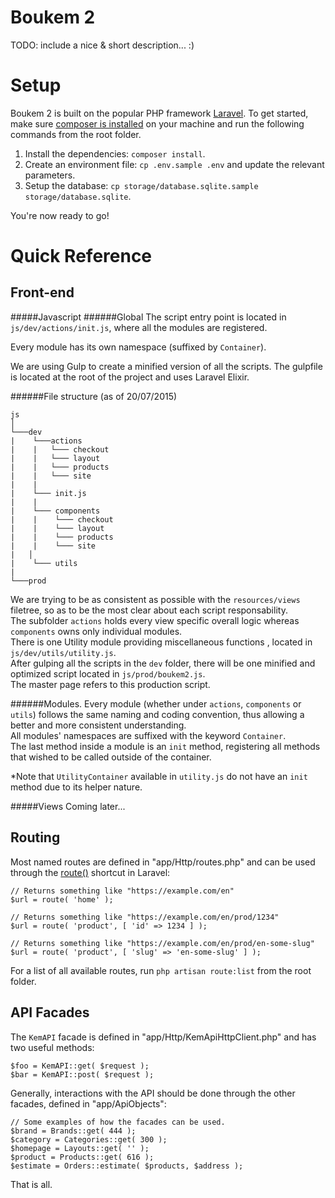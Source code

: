# Boukem 2

TODO: include a nice & short description... :)

# Setup

Boukem 2 is built on the popular PHP framework [Laravel](http://laravel.com). To get started, make sure
[composer is installed](https://getcomposer.org/) on your machine and run the following commands from the root folder.

1. Install the dependencies: `composer install`.
2. Create an environment file: `cp .env.sample .env` and update the relevant parameters.
3. Setup the database: `cp storage/database.sqlite.sample storage/database.sqlite`.

You're now ready to go!

# Quick Reference

## Front-end 

#####Javascript
######Global
The script entry point is located in `js/dev/actions/init.js`, where all the modules are registered. 

Every module has its own namespace (suffixed by `Container`).

We are using Gulp to create a minified version of all the scripts. 
The gulpfile is located at the root of the project and uses Laravel Elixir.

######File structure (as of 20/07/2015)
```
js
│
└───dev
|    └───actions
|    |   └─── checkout
|    |   └─── layout
|    |   └─── products
|    |   └─── site
|    |
|    └─── init.js
|    |
|    └─── components
|    |    └─── checkout
|    |    └─── layout
|    |    └─── products
|    |    └─── site
|   │   
|    └─── utils
|
└───prod
```
We are trying to be as consistent as possible with the `resources/views` filetree, so as to be the most clear about each script responsability.  
The subfolder `actions` holds every view specific overall logic whereas `components` owns only individual modules.  
There is one Utility module providing miscellaneous functions , located in `js/dev/utils/utility.js`.  
After gulping all the scripts in the `dev` folder, there will be one minified and optimized script located in `js/prod/boukem2.js`.  
The master page refers to this production script.


######Modules. 
Every module (whether under `actions`, `components` or `utils`) follows the same naming and coding convention, thus allowing a better and more consistent understanding.  
All modules' namespaces are suffixed with the keyword `Container`.  
The last method inside a module is an `init` method, registering all methods that wished to be called outside of the container.

*Note that `UtilityContainer` available in `utility.js` do not have an `init` method due to its helper nature.

#####Views
Coming later...

## Routing

Most named routes are defined in "app/Http/routes.php" and can be used through the [route()](http://laravel.com/docs/5.0/routing#named-routes) shortcut in Laravel:

	// Returns something like "https://example.com/en"
	$url = route( 'home' );

	// Returns something like "https://example.com/en/prod/1234"
    $url = route( 'product', [ 'id' => 1234 ] );
	
	// Returns something like "https://example.com/en/prod/en-some-slug"
    $url = route( 'product', [ 'slug' => 'en-some-slug' ] );
    
For a list of all available routes, run `php artisan route:list` from the root folder.

## API Facades

The `KemAPI` facade is defined in "app/Http/KemApiHttpClient.php" and has two useful methods:

	$foo = KemAPI::get( $request );
    $bar = KemAPI::post( $request );

Generally, interactions with the API should be done through the other facades, defined in "app/ApiObjects":

    // Some examples of how the facades can be used.
	$brand = Brands::get( 444 );
    $category = Categories::get( 300 );
	$homepage = Layouts::get( '' );
    $product = Products::get( 616 );
    $estimate = Orders::estimate( $products, $address );

That is all.
